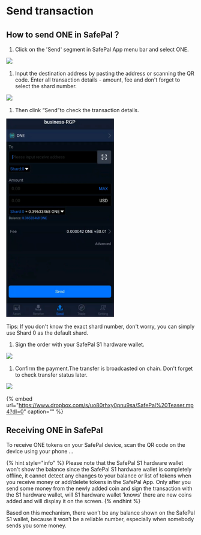 # Send transaction

## How to send ONE in SafePal？

1. Click on the 'Send' segment in SafePal App menu bar and select ONE.

![](https://github.com/harmony-one/docs-home/tree/089b0540ff90a8902bf873eb245d2a19c7d1086c/.gitbook/assets/image%20%2856%29.png)

1. Input the destination address by pasting the address or scanning the QR code. Enter all transaction details - amount, fee and don't forget to select the shard number.

![](https://github.com/harmony-one/docs-home/tree/089b0540ff90a8902bf873eb245d2a19c7d1086c/.gitbook/assets/image%20%2849%29.png)

1. Then clink “Send”to check the transaction details.

![](../../.gitbook/assets/image-14.png)

Tips: If you don't know the exact shard number, don't worry, you can simply use Shard 0 as the default shard.

1. Sign the order with your SafePal S1 hardware wallet.

![](https://github.com/harmony-one/docs-home/tree/089b0540ff90a8902bf873eb245d2a19c7d1086c/.gitbook/assets/image%20%2828%29.png)

1. Confirm the payment.The transfer is broadcasted on chain. Don't forget to check transfer status later.

![](https://github.com/harmony-one/docs-home/tree/089b0540ff90a8902bf873eb245d2a19c7d1086c/.gitbook/assets/image%20%2831%29.png)

{% embed url="https://www.dropbox.com/s/uo80rhxy0pnu9sa/SafePal%20Teaser.mp4?dl=0" caption="" %}

## Receiving ONE in SafePal

To receive ONE tokens on your SafePal device, scan the QR code on the device using your phone ...

{% hint style="info" %}
Please note that the SafePal S1 hardware wallet won't show the balance since the SafePal S1 hardware wallet is completely offline, it cannot detect any changes to your balance or list of tokens when you receive money or add/delete tokens in the SafePal App. Only after you send some money from the newly added coin and sign the transaction with the S1 hardware wallet, will S1 hardware wallet ‘knows’ there are new coins added and will display it on the screen.
{% endhint %}

Based on this mechanism, there won’t be any balance shown on the SafePal S1 wallet, because it won’t be a reliable number, especially when somebody sends you some money.

